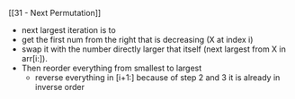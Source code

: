[[31 - Next Permutation]]
- next largest iteration is to 
- get the first num from the right that is decreasing (X at index i)
- swap it with the number directly larger that itself (next largest from X in arr[i:]). 
- Then reorder everything from smallest to largest
	- reverse everything in [i+1:] because of step 2 and 3 it is already in inverse order
